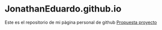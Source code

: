 # JonathanEduardo.github.io
Este es el repositorio de mi pàgina personal de github
[Propuesta proyecto](https://jonathaneduardo.github.io/Propuesta.html)
